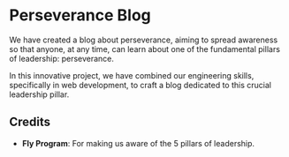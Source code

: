 # Perseverance Blog

We have created a blog about perseverance, aiming to spread awareness so that anyone, at any time, can learn about one of the fundamental pillars of leadership: perseverance.

In this innovative project, we have combined our engineering skills, specifically in web development, to craft a blog dedicated to this crucial leadership pillar.

## Credits

- **Fly Program**: For making us aware of the 5 pillars of leadership.
